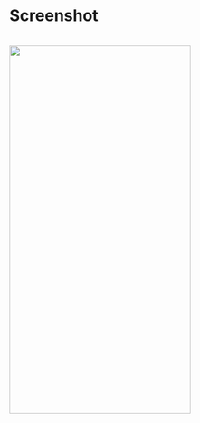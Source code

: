 # Screenshot
<br>

<img src="https://drive.google.com/file/d/1VWAuWvMffckL1cx7fcajoeVSg5se9ESD/view?usp=sharing" width="320" height="650"/>
<br>
